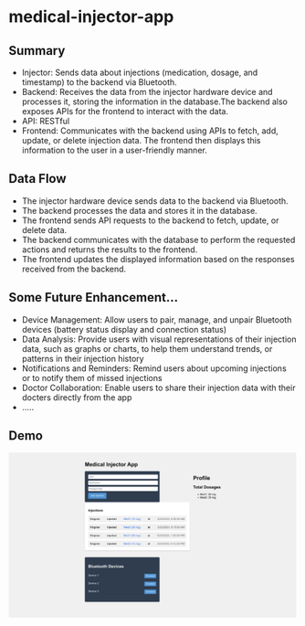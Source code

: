 # medical-injector-app

## Summary

* Injector: Sends data about injections (medication, dosage, and timestamp) to the backend via Bluetooth.
* Backend: Receives the data from the injector hardware device and processes it, storing the information in the database.The backend also exposes APIs for the frontend to interact with the data.
* API: RESTful
* Frontend: Communicates with the backend using APIs to fetch, add, update, or delete injection data. The frontend then displays this information to the user in a user-friendly manner.

## Data Flow

* The injector hardware device sends data to the backend via Bluetooth.
* The backend processes the data and stores it in the database.
* The frontend sends API requests to the backend to fetch, update, or delete data.
* The backend communicates with the database to perform the requested actions and returns the results to the frontend.
* The frontend updates the displayed information based on the responses received from the backend.

## Some Future Enhancement...

* Device Management: Allow users to pair, manage, and unpair Bluetooth devices (battery status display and connection status)
* Data Analysis: Provide users with visual representations of their injection data, such as graphs or charts, to help them understand trends, or patterns in their injection history
* Notifications and Reminders: Remind users about upcoming injections or to notify them of missed injections
* Doctor Collaboration: Enable users to share their injection data with their docters directly from the app
* .....

## Demo

<img src="https://github.com/RicardoChaseCo/medical-injector-app/blob/main/Screenshot%202023-03-24%20at%2002.17.38.png" alt="Image text" width="800">

